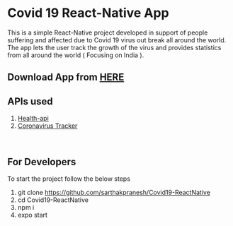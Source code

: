 # Covid 19 React-Native App
This is a simple React-Native project developed in support of people suffering and affected due to Covid 19 virus out break all around the world. The app lets the user track the growth of the virus and provides statistics from all around the world ( Focusing on India ).
<br/>

## Download App from [HERE](https://drive.google.com/file/d/1AlKQSzeoeTK0CyDkc63etJRYIU_Cd7fp/view?usp=sharing)
## APIs used
1. [Health-api](https://health-api.com/)
2. [Coronavirus Tracker](https://thevirustracker.com/)
<br/>

## For Developers
To start the project follow the below steps<br/>
1. git clone https://github.com/sarthakpranesh/Covid19-ReactNative
2. cd Covid19-ReactNative
3. npm i
4. expo start
